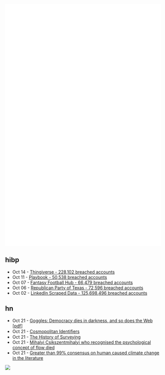 ![Metrics](https://raw.githubusercontent.com/phixion/phixion/master/metrics.svg)

## hibp

<!--
for https://github.com/phixion/phixion/blob/main/.github/workflows/feeds.yml
-->
<!--START_SECTION:haveibeenpwnd-->
- Oct 14 - [Thingiverse - 228,102 breached accounts](https://haveibeenpwned.com/PwnedWebsites#Thingiverse)
- Oct 11 - [Playbook - 50,538 breached accounts](https://haveibeenpwned.com/PwnedWebsites#Playbook)
- Oct 07 - [Fantasy Football Hub - 66,479 breached accounts](https://haveibeenpwned.com/PwnedWebsites#FantasyFootballHub)
- Oct 06 - [Republican Party of Texas - 72,596 breached accounts](https://haveibeenpwned.com/PwnedWebsites#RepublicanPartyOfTexas)
- Oct 02 - [LinkedIn Scraped Data - 125,698,496 breached accounts](https://haveibeenpwned.com/PwnedWebsites#LinkedInScrape)
<!--END_SECTION:haveibeenpwnd-->

## hn

<!--
for https://github.com/phixion/phixion/blob/main/.github/workflows/feeds.yml
-->
<!--START_SECTION:hn-->
- Oct 21 - [Goggles: Democracy dies in darkness, and so does the Web [pdf]](https://brave.com/wp-content/uploads/2021/03/goggles.pdf)
- Oct 21 - [Cosmopolitan Identiﬁers](https://obua.com/publications/cosmo-id/3/)
- Oct 21 - [The History of Surveying](https://www.alifewithoutlimits.com.au/the-history-of-surveying/)
- Oct 21 - [Mihalyi Csikszentmihalyi who recognised the psychological concept of flow died](https://twitter.com/sbkaufman/status/1450946151352471553)
- Oct 21 - [Greater than 99% consensus on human caused climate change in the literature](https://iopscience.iop.org/article/10.1088/1748-9326/ac2966)
<!--END_SECTION:hn-->

<!--
for https://yhype.me
-->
![](https://hit.yhype.me/github/profile?user_id=13013670)

